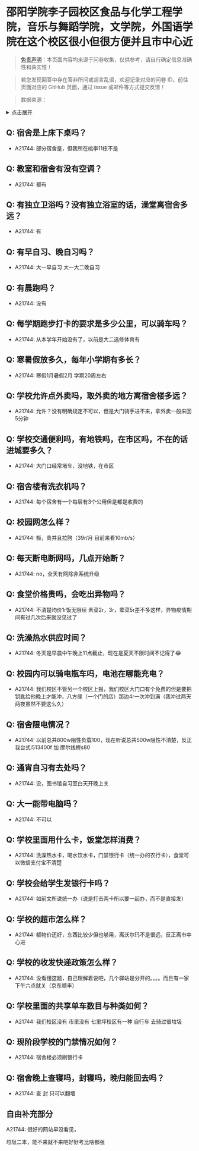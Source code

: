 # 邵阳学院李子园校区食品与化学工程学院，音乐与舞蹈学院，文学院，外国语学院在这个校区很小但很方便并且市中心近

> [免责声明](https://colleges.chat/#_3)：本页面内容均来源于问卷收集，仅供参考，请自行确定信息准确性和真实性！

> 若您发现回答中存在答非所问或胡言乱语，欢迎记录对应的问卷 ID，前往页面对应的 GitHub 页面，通过 issue 或邮件等方式提交反馈！

> 数据来源：

<details><summary>点击展开</summary>
<ul>
<li>A21744: admin@nefeli.top (2024 年 05 月)</li>
</ul>
</details>

## Q: 宿舍是上床下桌吗？

- A21744: 部分宿舍是，但我所在桃李11栋不是

## Q: 教室和宿舍有没有空调？

- A21744: 都有

## Q: 有独立卫浴吗？没有独立浴室的话，澡堂离宿舍多远？

- A21744: 有

## Q: 有早自习、晚自习吗？

- A21744: 大一早自习 大一大二晚自习

## Q: 有晨跑吗？

- A21744: 没有

## Q: 每学期跑步打卡的要求是多少公里，可以骑车吗？

- A21744: 从本学年开始没有了，以前是大二选修体育有

## Q: 寒暑假放多久，每年小学期有多长？

- A21744: 寒假1月暑假2月 学期20周左右

## Q: 学校允许点外卖吗，取外卖的地方离宿舍楼多远？

- A21744: 允许？没有明确规定不可以，但是大门骑手进不来，拿外卖一般来回5分钟

## Q: 学校交通便利吗，有地铁吗，在市区吗，不在的话进城要多久？

- A21744: 大门口经常堵车，没地铁，在市区

## Q: 宿舍楼有洗衣机吗？

- A21744: 每个宿舍有一个每层有3个公用但是都是收费的

## Q: 校园网怎么样？

- A21744: 额，贵并且拉胯（39r/月 目前来看10mb/s）

## Q: 每天断电断网吗，几点开始断？

- A21744: no，全天有网除非系统升级

## Q: 食堂价格贵吗，会吃出异物吗？

- A21744: 不清楚均价1r饭无限续 素菜2r，3r，荤菜5r差不多这样，异物疫情期间有过几次后来就没见过了

## Q: 洗澡热水供应时间？

- A21744: 冬天是早晨中午晚上11点截止，现在是夏天不限时间不记得了😂

## Q: 校园内可以骑电瓶车吗，电池在哪能充电？

- A21744: 我们校区不管另一个校区上报，我们校区大门口有个免费的但是要把钥匙给他晚上才能冲，八方缘（一个门的店）那边4r一次冲到满（我冲过两天两夜虽然不要这么久）

## Q: 宿舍限电情况？

- A21744: 以前总共800w阻性负载100，现在听说总共500w阻性不清楚，反正我台式i513400f 加 摩尔线程s80

## Q: 通宵自习有去处吗？

- A21744: 没，图书馆自习室白天开晚上关

## Q: 大一能带电脑吗？

- A21744: 不可以

## Q: 学校里面用什么卡，饭堂怎样消费？

- A21744: 洗澡热水卡，喝水饮水卡，门禁银行卡（统一办的农行卡），食堂可以微信支付宝不清楚

## Q: 学校会给学生发银行卡吗？

- A21744: 如前文所说统一办（说是打击两卡所以要一起办，而不是直接发）

## Q: 学校的超市怎么样？

- A21744: 额物价还好，东西比较少但也够用，离沃尔玛不是很远，反正离市中心进

## Q: 学校的收发快递政策怎么样？

- A21744: 没看懂这题，自己理解着说吧，几个驿站是分开的。。。。而且有一家下午六点就关（京东顺丰）

## Q: 学校里面的共享单车数目与种类如何？

- A21744: 我们校区没有 市里没有 七里坪校区有一种 自行车 去骑过很垃圾

## Q: 现阶段学校的门禁情况如何？

- A21744: 宿舍楼必须刷银行卡

## Q: 宿舍晚上查寝吗，封寝吗，晚归能回去吗？

- A21744: 查 封 只可以翻墙

## 自由补充部分

A21744: 很好的网站早没看见，

垃圾二本，能不来就不来吧好好考比啥都强